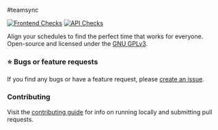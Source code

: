 #teamsync

[![Frontend Checks](https://github.com/GRA0007/crab.fit/actions/workflows/check_frontend.yml/badge.svg)](https://github.com/GRA0007/crab.fit/actions/workflows/check_frontend.yml)
[![API Checks](https://github.com/GRA0007/crab.fit/actions/workflows/check_api.yml/badge.svg)](https://github.com/GRA0007/crab.fit/actions/workflows/check_api.yml)

Align your schedules to find the perfect time that works for everyone.
Open-source and licensed under the [GNU GPLv3](./LICENSE).

### ⭐️ Bugs or feature requests

If you find any bugs or have a feature request, please [create an issue](https://github.com/GRA0007/crab.fit/issues/new/choose).

### Contributing

Visit the [contributing guide](./CONTRIBUTING.md) for info on running locally and submitting pull requests.
